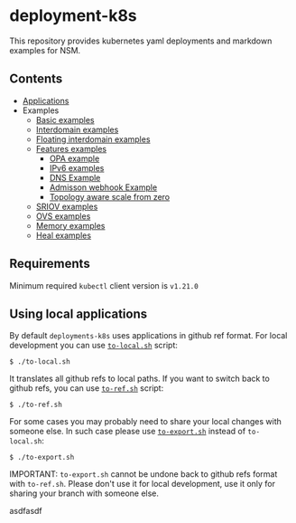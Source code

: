 # deployment-k8s

This repository provides kubernetes yaml deployments and markdown examples for NSM.

## Contents

* [Applications](./apps)
* Examples
    * [Basic examples](./examples/basic) 
    * [Interdomain examples](./examples/interdomain/basic)
    * [Floating interdomain examples](./examples/floating)
    * [Features examples](./examples/features)
        * [OPA example](./examples/features/opa)
        * [IPv6 examples](./examples/features/ipv6)
        * [DNS Example](./examples/features/dns)
        * [Admisson webhook Example](./examples/features/webhook)
        * [Topology aware scale from zero](./examples/features/scale-from-zero)
    * [SRIOV examples](./examples/sriov)
    * [OVS examples](./examples/ovs)
    * [Memory examples](./examples/memory)
    * [Heal examples](./examples/heal)

## Requirements
Minimum required ```kubectl``` client version is ```v1.21.0```

## Using local applications

By default `deployments-k8s` uses applications in github ref format. For local development you can use [`to-local.sh`](./to-local.sh)
script:
```
$ ./to-local.sh
```
It translates all github refs to local paths. If you want to switch back to github refs, you can use [`to-ref.sh`](./to-ref.sh)
script:
```
$ ./to-ref.sh
```
For some cases you may probably need to share your local changes with someone else. In such case please use [`to-export.sh`](./to-export.sh)
instead of `to-local.sh`:
```
$ ./to-export.sh
```
IMPORTANT: `to-export.sh` cannot be undone back to github refs format with `to-ref.sh`. Please don't use it for local
development, use it only for sharing your branch with someone else.

asdfasdf